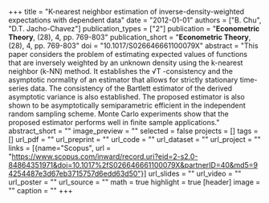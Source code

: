 +++
title = "K-nearest neighbor estimation of inverse-density-weighted expectations with dependent data"
date = "2012-01-01"
authors = ["B. Chu", "D.T. Jacho-Chavez"]
publication_types = ["2"]
publication = "**Econometric Theory**, (28), 4, pp. 769-803"
publication_short = "**Econometric Theory**, (28), 4, pp. 769-803"
doi = "10.1017/S026646661100079X"
abstract = "This paper considers the problem of estimating expected values of functions that are inversely weighted by an unknown density using the k-nearest neighbor (k-NN) method. It establishes the √T -consistency and the asymptotic normality of an estimator that allows for strictly stationary time-series data. The consistency of the Bartlett estimator of the derived asymptotic variance is also established. The proposed estimator is also shown to be asymptotically semiparametric efficient in the independent random sampling scheme. Monte Carlo experiments show that the proposed estimator performs well in finite sample applications."
abstract_short = ""
image_preview = ""
selected = false
projects = []
tags = []
url_pdf = ""
url_preprint = ""
url_code = ""
url_dataset = ""
url_project = ""
links = [{name="Scopus", url = "https://www.scopus.com/inward/record.uri?eid=2-s2.0-84864351971&doi=10.1017%2fS026646661100079X&partnerID=40&md5=94254487e3d67eb3715757d6edd63d50"}]
url_slides = ""
url_video = ""
url_poster = ""
url_source = ""
math = true
highlight = true
[header]
image = ""
caption = ""
+++
